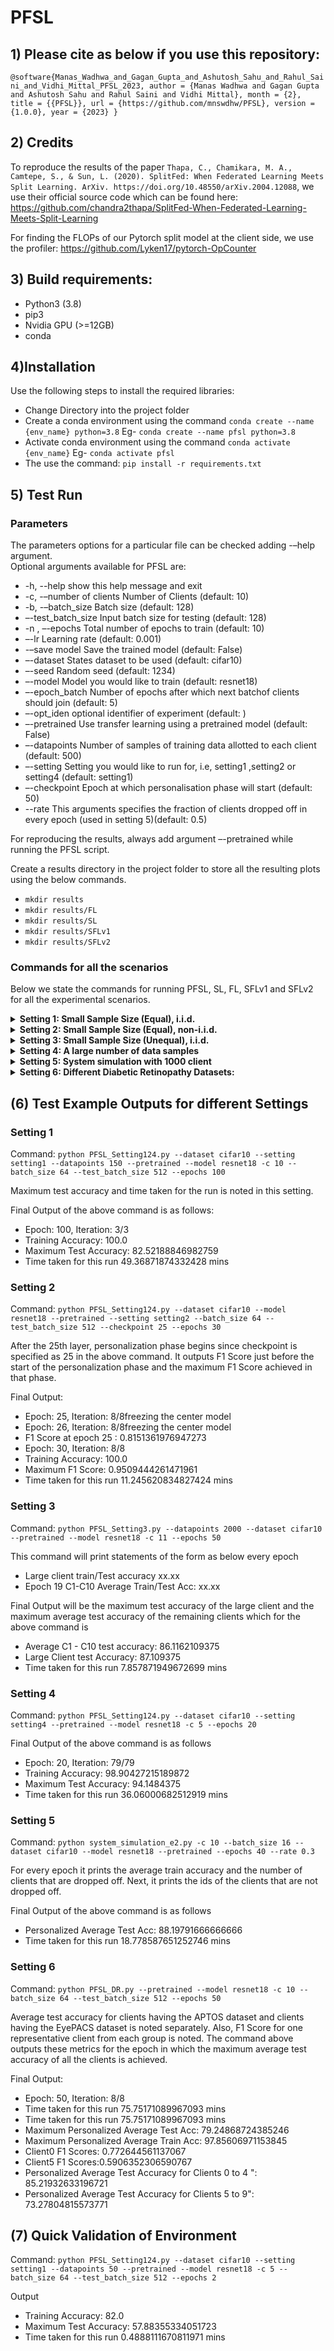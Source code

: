 # PFSL

## 1) Please cite as below if you use this repository:
`@software{Manas_Wadhwa_and_Gagan_Gupta_and_Ashutosh_Sahu_and_Rahul_Saini_and_Vidhi_Mittal_PFSL_2023,
author = {Manas Wadhwa and Gagan Gupta and Ashutosh Sahu and Rahul Saini and Vidhi Mittal},
month = {2},
title = {{PFSL}},
url = {https://github.com/mnswdhw/PFSL},
version = {1.0.0},
year = {2023}
}`


## 2) Credits 

To reproduce the results of the paper `Thapa, C., Chamikara, M. A., Camtepe, S., & Sun, L. (2020). SplitFed: When Federated Learning Meets Split Learning. ArXiv. https://doi.org/10.48550/arXiv.2004.12088`, we use their official source code which can be found here: https://github.com/chandra2thapa/SplitFed-When-Federated-Learning-Meets-Split-Learning

For finding the FLOPs of our Pytorch split model at the client side, we use the profiler: https://github.com/Lyken17/pytorch-OpCounter


## 3) Build requirements:
* Python3 (3.8)
* pip3
* Nvidia GPU (>=12GB)
* conda


## 4)Installation
Use the following steps to install the required libraries:
* Change Directory into the project folder
* Create a conda environment using the command 
`conda create --name {env_name} python=3.8`
Eg- `conda create --name pfsl python=3.8`
* Activate conda environment using the command 
`conda activate {env_name}`
Eg- `conda activate pfsl`
* The use the command: `pip install -r requirements.txt`

## 5) Test Run

### Parameters
The parameters options for a particular file can be checked adding -–help argument.
<br/>Optional arguments available for PFSL are:
* -h, --help show this help message and exit
* -c, -–number of clients Number of Clients (default: 10)
* -b, -–batch_size Batch size (default: 128)
* –-test_batch_size Input batch size for testing (default: 128)
* -n , –-epochs Total number of epochs to train (default: 10)
* –-lr Learning rate (default: 0.001)
* -–save model Save the trained model (default: False)
* –-dataset States dataset to be used (default: cifar10)
* –-seed Random seed (default: 1234)
* –-model Model you would like to train (default: resnet18)
* –-epoch_batch Number of epochs after which next batchof clients should join (default: 5)
* –-opt_iden optional identifier of experiment (default: )
* –-pretrained Use transfer learning using a pretrained model (default: False)
* –-datapoints Number of samples of training data allotted to each client (default: 500)
* –-setting Setting you would like to run for, i.e, setting1 ,setting2 or setting4 (default: setting1)
* –-checkpoint Epoch at which personalisation phase will start (default: 50)
* --rate This arguments specifies the fraction of clients dropped off in every epoch (used in setting 5)(default: 0.5)

For reproducing the results, always add argument –-pretrained while running the PFSL script. 

Create a results directory in the project folder to store all the resulting plots using the below commands.
* `mkdir results`
* `mkdir results/FL`
* `mkdir results/SL`
* `mkdir results/SFLv1`
* `mkdir results/SFLv2`

### Commands for all the scenarios

Below we state the commands for running PFSL, SL, FL, SFLv1 and SFLv2 for all the experimental scenarios.

<details> <summary><b>Setting 1: Small Sample Size (Equal), i.i.d.</b></summary>
<p> In this scenario, each client has a very small number of labelled data points ranging from 50 to 500, and all these samples are distributed identically across clients. There is no class imbalance in training data of each client. To run all the algorithms for setting 1 argument –-setting setting1 and –-datapoints [number of sample per client] has to be added. 
Rest of the arguments can be selected as per choice. Numberof data samples can be chosen from 50, 150, 250, 350 and 500 to reproduce the results. When total data sample size was
50, batch size was chosen to be 32 and for other data samples
greater than 50 batch size was kept at 64. Test batch size was
always taken to be 512. For data sample 150, command are
given below.

* `python PFSL_Setting124.py --dataset cifar10 --setting setting1 --datapoints 150 --pretrained --model resnet18 -c 10 --batch_size 64 --test_batch_size 512 --epochs 100`
* `python FL.py --dataset cifar10 --setting setting1 --datapoints 150 -c 10 --batch_size 64 --test_batch_size 512 --epochs 100`
* `python SL.py --dataset cifar10 --setting setting1 --datapoints 150 -c 10 --batch_size 64 --test_batch_size 512 --epochs 100`
* `python SFLv1.py --dataset cifar10 --setting setting1 --datapoints 150 -c 10 --batch_size 64 --test_batch_size 512 --epochs 100`
* `python SFLv2.py --dataset cifar10 --setting setting1 --datapoints 150 -c 10 --batch_size 64 --test_batch_size 512 --epochs 100`

</p></details>



<details><summary><b>Setting 2: Small Sample Size (Equal), non-i.i.d.</b></summary>
<p>In this setting, we model a situation where every client has more labelled data points from a subset of classes (prominent
classes) and less from the remaining classes. We chose to experiment with heavy label imbalance and diversity. Sample size is small and each client has equal number of training samples. To run all the algorithms for setting 2 argument --setting setting2 has to be added. For PFSL, to enable personalisation phase
from xth epoch, argument --checkpoint [x] has to be added.
Rest of the arguments can be selected as per choice.

* `python PFSL_Setting124.py --dataset cifar10 --model resnet18 --pretrained --setting setting2 --batch_size 64 --test_batch_size 512 --checkpoint 25 --epochs 30`
* `python FL.py --dataset cifar10 --setting setting2 -c 10 --batch_size 64 --test_batch_size 512 --epochs 100`
* `python SL.py --dataset cifar10 --setting setting2 -c 10 --batch_size 64 --test_batch_size 512 --epochs 100`
* `python SFLv1.py --dataset cifar10 --setting setting2 -c 10 --batch_size 64 --test_batch_size 512 --epochs 100`
* `python SFLv2.py --dataset cifar10 --setting setting2 -c 10 --batch_size 64 --test_batch_size 512 --epochs 100`


  
</p>
</details>
  
<details><summary><b>Setting 3: Small Sample Size (Unequal), i.i.d.</b></summary>
<p> In this settingwe consider we there 11 clients where the Large client has 2000 labelled data points
while the other ten small clients have 150 labelled data points,
each distributed identically. The class distributions
among all the clients are the same. For evaluation purposes,
we consider a test set having 2000 data points with an identical
distribution of classes as the train set. 

To reproduce Table IV of the paper, run setting 1 with
datapoints as 150 as illustrated above. To reproduce Table V
of the paper follow the below commands. In all the commands argument --datapoints that denotes the number of datapoints of the large client has to be added.In our case it was 2000.

* `python PFSL_Setting3.py --datapoints 2000 --dataset cifar10 --pretrained --model resnet18 -c 11 --epochs 50`
* `python SFLv1_Setting3.py --datapoints 2000 --dataset cifar10_setting3 -c 11 --epochs 100`
* `python SFLv2_Setting3.py --datapoints 2000 --dataset cifar10_setting3 -c 11 --epochs 100`
* `python FL_Setting3.py --datapoints 2000 --dataset cifar10_setting3 -c 11 --epochs 100`
* `python SL_Setting3.py --datapoints 2000 --dataset cifar10_setting3 -c 11 --epochs 100`
  
 </p>
 </details>


<details>
 <summary><b>Setting 4: A large number of data samples</b></summary>
<p> Here, all clients have large number of samples. This experiment was done with three different image classification datasets:
MNIST, FMNIST, and CIFAR-10. To run all the algorithms for setting 4 argument --setting setting4 has
to be added. Rest of the arguments can be selected as per choice. Dataset argument has 3 options: cifar10, mnist and fmnist.

* `python PFSL_Setting124.py --dataset cifar10 --setting setting4 --pretrained --model resnet18 -c 5 --epochs 20`
* `python FL.py --dataset cifar10 --setting setting4 -c 5 --epochs 20`
* `python SL.py --dataset cifar10 --setting setting4 -c 5 --epochs 20`
* `python SFLv1.py --dataset cifar10 --setting setting4 -c 5 --epochs 20`
* `python SFLv2.py --dataset cifar10 --setting setting4 -c 5 --epochs 20` 
</p>
</details>


<details>
 <summary><b> Setting 5: System simulation with 1000 client</b></summary>
<p> In this setting we try to simulate an environment with 1000 clients. Each client stays in the system only for 1 round which lasts only 1 epoch.
Thus, we evaluate our system for the worst possible scenario when every client cannot stay in the system for long and can only afford to make a minimal effort to participate. We assume that each client has 50 labeled data points sampled randomly but unique to the client. Within each round, we
simulate a dropout, where clients begin training but are not able to complete the weight averaging. We keep the dropout probability at 50%. 


Use the following command to reproduce the results: Here rate argument specifies the dropoff rate which is the numberof clients that will be dropped randomly in every epoch

* `python system_simulation_e2.py -c 10 --batch_size 16 --dataset cifar10 --model resnet18 --pretrained --epochs 100 --rate 0.3`

</p>
</details>
  
             
     


<details>
 <summary><b>Setting 6: Different Diabetic Retinopathy Datasets:</b></summary>
<p> This experiment describes the realistic scenario when healthcare centers have different sets of raw patient data for the
same disease. We have used two datasets EyePACS and APTOS whose references are given below.


<b> Dataset Sources:</b>
* Source of Dataset 1, https://www.kaggle.com/competitions/aptos2019-blindness-detection/data
* Source of Dataset 2, https://www.kaggle.com/datasets/mariaherrerot/eyepacspreprocess

To preprocess the dataset download and store the unzipped files in data/eye dataset1 folder and data/eye dataset2 folder.
For this create directories using the command:
* `mkdir data/eye_dataset1`
* `mkdir data/eye_dataset2`
<br/>
  
  
The directory structure of data is as follows:
* `data/eye_dataset1/train_images`
* `data/eye_dataset1/test_images`
* `data/eye_dataset1/test.csv`
* `data/eye_dataset1/train.csv`
* `data/eye_dataset2/eyepacs_preprocess/eyepacs_preprocess/`
* `data/eye_dataset2/trainLabels.csv`

Once verify the path of the unzipped folders in the load data function of preprocess_eye_dataset_1.py and preprocess_eye_dataset_2.py files.

For Data preprocessing, run the commands mentioned below
for both the datasets <br/>
`python utils/preprocess_eye_dataset_1.py`  <br/>
`python utils/preprocess_eye_dataset 2.py`

* `python PFSL_DR.py --pretrained --model resnet18 -c 10 --batch_size 64 --test_batch_size 512 --epochs 50`
* `python FL_DR.py -c 10 --batch_size 64 --test_batch_size 512 --epochs 50`
* `python SL_DR.py --batch_size 64 --test_batch_size 512 --epochs 50`
* `python SFLv1_DR.py --batch_size 64 --test_batch_size 512 --epochs 50`
* `python SFLv2_DR.py --batch_size 64 --test_batch_size 512 --epochs 50`
</p>
</details>


## (6) Test Example Outputs for different Settings

### Setting 1

Command: `python PFSL_Setting124.py --dataset cifar10 --setting setting1 --datapoints 150 --pretrained --model resnet18 -c 10 --batch_size 64 --test_batch_size 512 --epochs 100`

Maximum test accuracy and time taken for the run is noted in this setting. 

Final Output of the above command is as follows: <br/>
* Epoch: 100, Iteration: 3/3
* Training Accuracy:  100.0
* Maximum Test Accuracy:  82.52188846982759
* Time taken for this run 49.36871874332428 mins

### Setting 2

Command: `python PFSL_Setting124.py --dataset cifar10 --model resnet18 --pretrained --setting setting2 --batch_size 64 --test_batch_size 512 --checkpoint 25 --epochs 30`

After the 25th layer, personalization phase begins since checkpoint is specified as 25 in the above command. It outputs F1 Score just before the start of the personalization phase and the maximum F1 Score achieved in that phase. 

Final Output: <br/>
* Epoch: 25, Iteration: 8/8freezing the center model
* Epoch: 26, Iteration: 8/8freezing the center model
* F1 Score at epoch  25  :  0.8151361976947273
* Epoch: 30, Iteration: 8/8
* Training Accuracy:  100.0
* Maximum F1 Score:  0.9509444261471961
* Time taken for this run 11.245620834827424 mins


### Setting 3

Command: `python PFSL_Setting3.py --datapoints 2000 --dataset cifar10 --pretrained --model resnet18 -c 11 --epochs 50`
<br/>

This command will print statements of the form as below every epoch<br/>
* Large client train/Test accuracy xx.xx
* Epoch 19 C1-C10 Average Train/Test Acc: xx.xx

Final Output will be the maximum test accuracy of the large client and the maximum average test accuracy of the remaining clients which for the above command is <br/>
* Average C1 - C10 test accuracy:  86.1162109375
* Large Client test Accuracy:  87.109375
* Time taken for this run 7.857871949672699 mins


### Setting 4

Command: `python PFSL_Setting124.py --dataset cifar10 --setting setting4 --pretrained --model resnet18 -c 5 --epochs 20`
<br/>

Final Output of the above command is as follows <br/>
* Epoch: 20, Iteration: 79/79
* Training Accuracy:  98.90427215189872
* Maximum Test Accuracy:  94.1484375
* Time taken for this run 36.06000682512919 mins

### Setting 5

Command: `python system_simulation_e2.py -c 10 --batch_size 16 --dataset cifar10 --model resnet18 --pretrained --epochs 40 --rate 0.3`

For every epoch it prints the average train accuracy and the number of clients that are dropped off. Next, it prints the ids of the clients that are not dropped off. 


Final Output of the above command is as follows <br/>
* Personalized Average Test Acc: 88.19791666666666
* Time taken for this run 18.778587651252746 mins 




### Setting 6

Command: `python PFSL_DR.py --pretrained --model resnet18 -c 10 --batch_size 64 --test_batch_size 512 --epochs 50`

Average test accuracy for clients having the APTOS dataset and clients having the EyePACS dataset is noted separately. Also, F1 Score for one representative client from each group is noted. The command above outputs these metrics for the epoch in which the maximum average test accuracy of all the clients is achieved. 

Final Output: <br/>
* Epoch: 50, Iteration: 8/8
* Time taken for this run 75.75171089967093 mins
* Time taken for this run 75.75171089967093 mins
* Maximum Personalized Average Test Acc: 79.24868724385246  
* Maximum Personalized Average Train Acc: 97.85606971153845  
* Client0 F1 Scores: 0.772644561137067
* Client5 F1 Scores:0.5906352306590767
* Personalized Average Test Accuracy for Clients 0 to 4 ": 85.21932633196721
* Personalized Average Test Accuracy for Clients 5 to 9": 73.27804815573771




## (7) Quick Validation of Environment 

Command: `python PFSL_Setting124.py --dataset cifar10 --setting setting1 --datapoints 50 --pretrained --model resnet18 -c 5 --batch_size 64 --test_batch_size 512 --epochs 2`

Output <br/>

* Training Accuracy:  82.0
* Maximum Test Accuracy:  57.88355334051723
* Time taken for this run 0.4888111670811971 mins 












